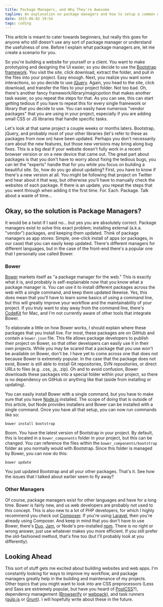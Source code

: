 ```yaml
---
title: Package Managers, and Why They're Awesome
tagline: An explanation on package managers and how to setup a common one
date: 2015-06-02 19:54
tags: coding
---
```


This article is meant to cater towards beginners, but really this goes for anyone who still doesn't use any sort of package manager or understand the usefulness of one. Before I explain what package managers are, let me create a scenario for you.

So you're building a website for yourself or a client. You want to make prototyping and designing the UI easier, so you decide to use the [Bootstrap framework](http://getbootstrap.com/). You visit the site, click download, extract the folder, and pull in the files into your project. Easy enough. Next, you realize you want some interactions, so you decide to use [jQuery](http://jquery.com/). Again, you head to the site, click download, and transfer the files to your project folder. Not too bad. Oh, there's another fancy framework/library/magicpotion that makes another task easier, so you repeat the steps for that. As you can see, this can start getting tedious if you have to repeat this for every single framework or library that you decide to use. You can easily have numerous "vendor packages" that you are using in your project, especially if you are adding small CSS or JS libraries that handle specific tasks.

Let's look at that same project a couple weeks or months laters. Bootstrap, jQuery, and probably most of your other libraries (let's refer to these as packages from now on) have been updated. Perhaps you don't necessarily care about the new features, but those new versions may bring along bug fixes. This is a big deal if your website doesn't fully work in a recent browser version or on a new device that came out. The great part about packages is that you don't have to worry about fixing the tedious bugs, you can let the "experts" handle that for you while you focus on building a beautiful site. So, how do you go about updating? First, you have to know if there's a new version at all. You might be following that project on Twitter and hear about it that way, but otherwise you'll have to manually check the websites of each package. If there is an update, you repeat the steps that you went through when adding it the first time. For. Each. Package. Talk about a waste of time...

## Okay, so the solution is Package Managers?

It would be a twist if I said no... but yes you are absolutely correct. Package managers exist to solve this exact problem; installing external (a.k.a. "vendor") packages, and keeping them updated. Think of package managers as app stores: Simple, one-click install of apps (or packages, in our case) that you can easily keep updated. There's different managers for different languages, but in the case of the front-end there's a popular one that I personally use called Bower.

### Bower

[Bower](http://bower.io/) markets itself as "a package manager for the web." This is exactly what it is, and probably is self-explainable now that you know what a package manager is. You can use it to install different packages across the web with a single command, and keep them updated likewise. Yes, this does mean that you'll have to learn some basics of using a command line, but this will greatly improve your workflow and the maintainability of your project. If you truly want to stay away from the command line, there's [CodeKit](https://incident57.com/codekit/) for Mac, and I'm not currently aware of other tools that integrate Bower.

To elaborate a little on how Bower works, I should explain where these packages that you install live. For most, these packages are on GitHub and contain a `bower.json` file. This file allows package developers to publish their project on Bower, so that other developers can easily use it in their own projects. While you may be scared that a package that you use won't be available on Bower, don't be. I have yet to come across one that does not because Bower is extremely popular. In the case that the package does not exist, Bower is still able to install Git repositories, SVN repositories, or direct URLs to files (e.g. .css, .js, .zip). Oh and to avoid confusion, Bower downloads these packages into a special folder within your project, so there is no dependency on GitHub or anything like that (aside from installing or updating).

You can easily install Bower with a single command, but you have to make sure that you have [Node.js](https://nodejs.org/) installed. The scope of doing that is outside of this article, but Node provides installers and Bower can be installed with a single command. Once you have all that setup, you can now run commands like so:

```
bower install bootstrap
```

Boom. You have the latest version of Bootstrap in your project. By default, this is located in a `bower_components` folder in your project, but this can be changed. You can reference the files within the `bower_components/bootstrap` folder as you normally would with Bootstrap. Since this folder is managed by Bower, you can now do this:

```
bower update
```

You just updated Bootstrap and all your other packages. That's it. See how the issues that I talked about earlier seem to fly away?

### Other Managers

Of course, package managers exist for other languages and have for a long time. Bower is fairly new, and us web developers are probably not used to this concept. This is also new to a lot of PHP developers, for which I highly recommend you check out [Composer](https://getcomposer.org/). If you're using [Laravel](http://laravel.com/), then you're already using Composer. And keep in mind that you don't have to use Bower, there's [Duo](http://duojs.org/), [Jam](http://jamjs.org/), or Node's pre-installed [npm](https://www.npmjs.com/). There is no right or wrong answer, just use whatever makes you more efficient. If you still prefer the old-fashioned method, that's fine too (but I'll probably look at you differently).

## Looking Ahead

This sort of stuff gets me excited about building websites and web apps. I'm constantly looking for ways to improve my workflow, and package managers greatly help in the building and maintenance of my projects. Other topics that you might want to look into are CSS preprocessors (Less and Sass are extremely popular, but have you heard of [PostCSS](https://github.com/postcss/postcss)?), dependency management ([Browserify](http://browserify.org/) or [webpack](http://webpack.github.io/)), and task runners ([gulp.js](http://gulpjs.com/) or [Grunt](http://gruntjs.com/)). I will hopefully write about these in the future.
